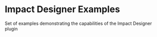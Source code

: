 # Impact Designer Examples
Set of examples demonstrating the capabilities of the Impact Designer plugin
